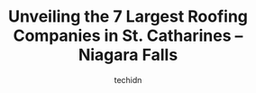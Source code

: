 ---
layout: ampstory
image: https://i0.wp.com/www.auto.or.id/wp-content/uploads/2023/06/gary-wild-roofing-siding-0-st-catharines-niagara-falls-1686324964.jpeg?resize=640,853
author: techidn
featured: false
description: St. Catharines – Niagara Falls, Ontario, Canada is a haven for Roofing Companies enthusiasts, boasting an impressive array of 7 top-notch establishments. Whether youre a seasoned connoiss
title: Unveiling the 7 Largest Roofing Companies in St. Catharines – Niagara Falls
cover:
   title: Unveiling the 7 Largest Roofing Companies in St. Catharines – Niagara Falls
   subtitle: AUTO.OR.ID
   background: https://www.auto.or.id/wp-content/uploads/2023/06/gary-wild-roofing-siding-0-st-catharines-niagara-falls-1686324964.jpeg

pages: 
 - layout: thirds
   top: <h1>#1 Hermans Supply Company</h1>
   bottom: "<p>I made the switch over to Hermans earlier this year from a major competitor and I am very happy with the decision. Michael from the St Catharines location has made lif</p>"
   background: https://www.auto.or.id/wp-content/uploads/2023/06/gary-wild-roofing-siding-1-st-catharines-niagara-falls-1686324967.png
   backgroundblur: true
 - layout: thirds
   top: <h1>#2 AJT Roofing and Contracting</h1>
   bottom: "<p>38 Adel Dr, St. Catharines, ON L2M 7E4, Canada</p>"
   background: https://www.auto.or.id/wp-content/uploads/2023/06/gary-wild-roofing-siding-2-st-catharines-niagara-falls-1686324969.png
   cta:
      link: https://www.auto.or.id/unveiling-the-7-largest-roofing-companies-in-st-catharines-niagara-falls/
      text: Unveiling the 7 Largest Roofing Companies in St. Catharines – Niagara Falls
 - layout: thirds
   top: <h1>#3 JD Roofing Inc.</h1>
   bottom: "<p>4 Cornwell Cir, St. Catharines, ON L2S 3C5, Canada</p>"
   background: https://images.unsplash.com/photo-1619843810942-f8010bb6916c?ixlib=rb-4.0.3&ixid=MnwxMjA3fDB8MHxwaG90by1wYWdlfHx8fGVufDB8fHx8&auto=format&fit=crop&w=640&h=853&q=80
   cta:
      link: https://www.auto.or.id/unveiling-the-7-largest-roofing-companies-in-st-catharines-niagara-falls/
      text: Unveiling the 7 Largest Roofing Companies in St. Catharines – Niagara Falls
 - layout: thirds
   top: <h1>#4 Niagara RoofMasters | Roofing St. Catharines</h1>
   bottom: "<p>110 James St Suite 200, St. Catharines, ON L2R 7E8, Canada</p>"
   background: https://images.unsplash.com/photo-1508048236731-b5ef91f7840c?ixlib=rb-4.0.3&ixid=MnwxMjA3fDB8MHxwaG90by1wYWdlfHx8fGVufDB8fHx8&auto=format&fit=crop&w=640&h=853&q=80
   cta:
      link: https://www.auto.or.id/unveiling-the-7-largest-roofing-companies-in-st-catharines-niagara-falls/
      text: Unveiling the 7 Largest Roofing Companies in St. Catharines – Niagara Falls
 - layout: thirds
   top: <h1>#5 Garden City Roofing Asphalt And Cedar Roofing Niagara</h1>
   bottom: "<p>20 Lonsdale Ave, St. Catharines, ON L2P 1G9, Canada</p>"
   background: https://images.unsplash.com/photo-1536593053730-495056b74a05?ixlib=rb-4.0.3&ixid=MnwxMjA3fDB8MHxwaG90by1wYWdlfHx8fGVufDB8fHx8&auto=format&fit=crop&w=640&h=853&q=80
   cta:
      link: https://www.auto.or.id/unveiling-the-7-largest-roofing-companies-in-st-catharines-niagara-falls/
      text: Unveiling the 7 Largest Roofing Companies in St. Catharines – Niagara Falls
 - layout: thirds
   top: <h1>#6 Skyway Roofing</h1>
   bottom: "<p>511 Vine St, St. Catharines, ON L2M 3T5, Canada</p>"
   background: https://images.unsplash.com/photo-1580151297944-7c4cedd0c5b2?ixlib=rb-4.0.3&ixid=MnwxMjA3fDB8MHxwaG90by1wYWdlfHx8fGVufDB8fHx8&auto=format&fit=crop&w=640&h=853&q=80
   cta:
      link: https://www.auto.or.id/unveiling-the-7-largest-roofing-companies-in-st-catharines-niagara-falls/
      text: Unveiling the 7 Largest Roofing Companies in St. Catharines – Niagara Falls
 - layout: thirds
   top: <h1>#7 Smiths Home Services</h1>
   bottom: "<p>128 Niagara St, St. Catharines, ON L2R 4L4, Canada</p>"
   background: https://images.unsplash.com/photo-1630381933629-1ea495aab22d?ixlib=rb-4.0.3&ixid=MnwxMjA3fDB8MHxwaG90by1wYWdlfHx8fGVufDB8fHx8&auto=format&fit=crop&w=640&h=853&q=80
   cta:
      link: https://www.auto.or.id/unveiling-the-7-largest-roofing-companies-in-st-catharines-niagara-falls/
      text: Unveiling the 7 Largest Roofing Companies in St. Catharines – Niagara Falls
 - layout: thirds
   middle: Continue reading...
   background: https://images.unsplash.com/photo-1630686120465-89debf3b32a8?ixlib=rb-4.0.3&ixid=MnwxMjA3fDB8MHxwaG90by1wYWdlfHx8fGVufDB8fHx8&auto=format&fit=crop&w=640&h=853&q=80
   cta:
      link: https://www.auto.or.id/unveiling-the-7-largest-roofing-companies-in-st-catharines-niagara-falls/
      text: Unveiling the 7 Largest Roofing Companies in St. Catharines – Niagara Falls

---